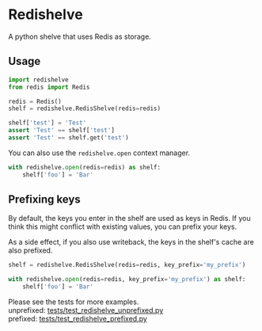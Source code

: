 # Redishelve

A python shelve that uses Redis as storage.

## Usage

```python
import redishelve
from redis import Redis

redis = Redis()
shelf = redishelve.RedisShelve(redis=redis)

shelf['test'] = 'Test'
assert 'Test' == shelf['test']
assert 'Test' == shelf.get('test')
```

You can also use the `redishelve.open` context manager.

```python
with redishelve.open(redis=redis) as shelf:
    shelf['foo'] = 'Bar'
```

## Prefixing keys
By default, the keys you enter in the shelf are used as keys in Redis. If you
think this might conflict with existing values, you can prefix your keys.  

As a side effect, if you also use writeback, the keys in the shelf's cache
are also prefixed.

```python
shelf = redishelve.RedisShelve(redis=redis, key_prefix='my_prefix')

with redishelve.open(redis=redis, key_prefix='my_prefix') as shelf:
    shelf['foo'] = 'Bar'
```


Please see the tests for more examples.  
unprefixed: [tests/test_redishelve_unprefixed.py](tests/test_redishelve_unprefixed.py)  
prefixed: [tests/test_redishelve_prefixed.py](tests/test_redishelve_prefixed.py)
